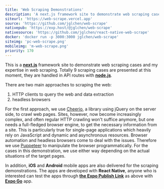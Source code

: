 ```yaml
---
title: 'Web Scraping Demonstrations'
description: 'A next.js framework site to demonstrate web scraping cases using node.js'
siteurl: 'https://web-scrape.vercel.app'
source: 'https://github.com/jglchen/web-scrape'
nativepub: 'https://exp.host/@jglchen/web-scrape'
nativesource: 'https://github.com/jglchen/react-native-web-scrape'
docker: 'docker run -p 3000:3000 jglchen/web-scrape'
siteimg: 'pc-web-scrape.png'
mobileimg: 'm-web-scrape.png'
priority: 170
---
```


This is a **[next.js](https://nextjs.org/)** framework site to demonstrate web scraping cases and my expertise in web scraping. Totally 9 scraping cases are presented at this moment, they are handled in API routes with **[node.js](https://nodejs.org/en/)**.

There are two main approaches to scraping the web: 
1. HTTP clients to query the web and data extraction
2. headless browsers

For the first approach, we use [Cheerio](https://www.npmjs.com/package/cheerio), a library using jQuery on the server side, to crawl web pages. Sites, however, now become increasingly complex, and often regular HTTP crawling won't suffice anymore, but one needs a full-fledged browser engine, to get the necessary information from a site. This is particularly true for single-page applications which heavily rely on JavaScript and dynamic and asynchronous resources. Browser automation and headless browsers come to deal with the issues. Therefore we use [Puppeteer](https://pptr.dev/) to manipulate the browser programmatically. For the cases in this demonstration, we use either way depending on the actual situations of the target pages.

In addition, **iOS** and **Android** mobile apps are also delivered for the scraping demonstrations. The apps are developed with **React Native**, anyone who is interested can test the apps through **[the Expo Publish Link](https://exp.host/@jglchen/web-scrape)** as above with **[Expo Go](https://expo.dev/client)** app.